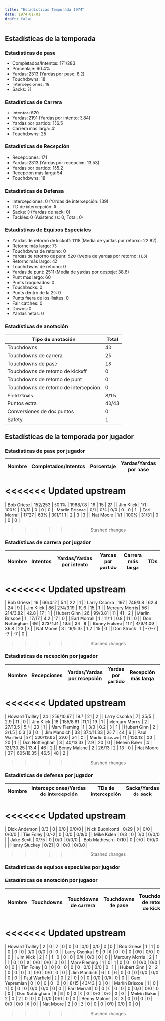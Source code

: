 ```yaml
---
title: "Estadísticas Temporada 1974"
date: 1974-01-01
draft: false
---
```


## Estadísticas de la temporada
### Estadísticas de pase
* Completados/Intentos: 171/283
* Porcentaje: 60.4%
* Yardas: 2313 (Yardas por pase: 8.2)
* Touchdowns: 18
* Intercepciones: 18
* Sacks: 31

### Estadísticas de Carrera
* Intentos: 570
* Yardas: 2191 (Yardas por intento: 3.84)
* Yardas por partido: 156.5
* Carrera más larga: 41
* Touchdowns: 25

### Estadísticas de Recepción
* Recepciones: 171
* Yardas: 2313 (Yardas por recepción: 13.53)
* Yardas por partido: 165.2
* Recepción más larga: 54
* Touchdowns: 18

### Estadísticas de Defensa
* Intercepciones: 0 (Yardas de intercepción: 139)
* TD de intercepción: 0
* Sacks: 0 (Yardas de sack: 0)
* Tackles: 0 (Asistencias: 0, Total: 0)

### Estadísticas de Equipos Especiales
* Yardas de retorno de kickoff: 1118 (Media de yardas por retorno: 22.82)
* Retorno más largo: 73
* Touchdowns de retorno: 0
* Yardas de retorno de punt: 520 (Media de yardas por retorno: 11.3)
* Retorno más largo: 42
* Touchdowns de retorno: 0
* Yardas de punt: 2511 (Media de yardas por despeje: 38.6)
* Punt más largo: 60
* Punts bloqueados: 0
* Touchbacks: 0
* Punts dentro de la 20: 0
* Punts fuera de los límites: 0
* Fair catches: 0
* Downs: 0
* Yardas netas: 0

### Estadísticas de anotación
| Tipo de anotación | Total |
|-------------------|-------|
| Touchdowns | 43 |
| Touchdowns de carrera | 25 |
| Touchdowns de pase | 18 |
| Touchdowns de retorno de kickoff | 0 |
| Touchdowns de retorno de punt | 0 |
| Touchdowns de retorno de intercepción | 0 |
| Field Goals | 8/15 |
| Puntos extra | 43/43 |
| Conversiones de dos puntos | 0 |
| Safety | 1 |

## Estadísticas de la temporada por jugador
### Estadísticas de pase por jugador
| Nombre | Completados/Intentos | Porcentaje | Yardas/Yardas por pase | TDs | Intercepciones | Sacks |
|--------|----------------------|------------|------------------------|-----|----------------|-------|
<<<<<<< Updated upstream
=======
| Bob Griese | 152/253 | 60.1% | 1968/7.8 | 16 | 15 | 27 |
| Jim Kiick | 1/1 | 100% | 13/13 | 0 | 0 | 0 |
| Marlin Briscoe | 0/1 | 0% | 0/0 | 0 | 0 | 1 |
| Earl Morrall | 17/27 | 63% | 301/11.1 | 2 | 3 | 3 |
| Nat Moore | 1/1 | 100% | 31/31 | 0 | 0 | 0 |
>>>>>>> Stashed changes


### Estadísticas de carrera por jugador
| Nombre | Intentos | Yardas/Yardas por intento | Yardas por partido | Carrera más larga | TDs |
|--------|----------|--------------------------|--------------------|-------------------|-----|
<<<<<<< Updated upstream
=======
| Bob Griese | 16 | 66/4.12 | 5.1 | 22 | 1 |
| Larry Csonka | 197 | 749/3.8 | 62.4 | 24 | 9 |
| Jim Kiick | 86 | 274/3.19 | 19.6 | 15 | 1 |
| Mercury Morris | 56 | 214/3.82 | 42.8 | 17 | 1 |
| Hubert Ginn | 26 | 99/3.81 | 11 | 41 | 2 |
| Marlin Briscoe | 1 | 17/17 | 4.2 | 17 | 0 |
| Earl Morrall | 1 | 11/11 | 0.8 | 11 | 0 |
| Don Nottingham | 66 | 273/4.14 | 19.5 | 24 | 8 |
| Benny Malone | 117 | 479/4.09 | 36.8 | 23 | 3 |
| Nat Moore | 3 | 16/5.33 | 1.2 | 15 | 0 |
| Don Strock | 1 | -7/-7 | -7 | -7 | 0 |
>>>>>>> Stashed changes


### Estadísticas de recepción por jugador
| Nombre | Recepciones | Yardas/Yardas por recepción | Yardas por partido | Recepción más larga | TDs |
|--------|-------------|----------------------------|--------------------|---------------------|-----|
<<<<<<< Updated upstream
=======
| Howard Twilley | 24 | 256/10.67 | 19.7 | 21 | 2 |
| Larry Csonka | 7 | 35/5 | 2.9 | 11 | 0 |
| Jim Kiick | 18 | 155/8.61 | 11.1 | 19 | 1 |
| Mercury Morris | 2 | 27/13.5 | 5.4 | 23 | 1 |
| Marv Fleming | 1 | 3/3 | 0.2 | 3 | 1 |
| Hubert Ginn | 2 | 3/1.5 | 0.3 | 3 | 0 |
| Jim Mandich | 33 | 374/11.33 | 26.7 | 44 | 6 |
| Paul Warfield | 27 | 536/19.85 | 59.6 | 54 | 2 |
| Marlin Briscoe | 11 | 132/12 | 33 | 20 | 1 |
| Don Nottingham | 3 | 40/13.33 | 2.9 | 20 | 0 |
| Melvin Baker | 4 | 121/30.25 | 13.4 | 46 | 2 |
| Benny Malone | 2 | 26/13 | 2 | 13 | 0 |
| Nat Moore | 37 | 605/16.35 | 46.5 | 48 | 2 |
>>>>>>> Stashed changes


### Estadísticas de defensa por jugador
| Nombre | Intercepciones/Yardas de intercepción | TDs de intercepción | Sacks/Yardas de sack | Tackles/Asistencias/Total |
|--------|--------------------------------------|---------------------|-----------------------|--------------------------|
<<<<<<< Updated upstream
=======
| Dick Anderson | 0/3 | 0 | 0/0 | 0/0/0 |
| Nick Buoniconti | 0/29 | 0 | 0/0 | 0/0/0 |
| Tim Foley | 0/-2 | 0 | 0/0 | 0/0/0 |
| Mike Kolen | 0/3 | 0 | 0/0 | 0/0/0 |
| Jake Scott | 0/75 | 0 | 0/0 | 0/0/0 |
| Bob Matheson | 0/10 | 0 | 0/0 | 0/0/0 |
| Henry Stuckey | 0/21 | 0 | 0/0 | 0/0/0 |
>>>>>>> Stashed changes


### Estadísticas de equipos especiales por jugador
<!-- Puedes agregar aquí tablas para KickoffReturn, PuntReturn, Punting, Kicking si lo necesitas -->

### Estadísticas de anotación por jugador
| Nombre | Touchdowns | Touchdowns de carrera | Touchdowns de pase | Touchdowns de retorno de kickoff | Touchdowns de retorno de punt | Touchdowns de retorno de intercepción | Field Goals | Puntos extra | Conversiones de dos puntos | Safety |
|--------|------------|----------------|---------------------|----------------------------------|-------------------------------|----------------------------------|------------|--------------|--------------------------|--------|
<<<<<<< Updated upstream
=======
| Howard Twilley | 2 | 0 | 2 | 0 | 0 | 0 | 0/0 | 0/0 | 0 | 0 |
| Bob Griese | 1 | 1 | 0 | 0 | 0 | 0 | 0/0 | 0/0 | 0 | 0 |
| Larry Csonka | 9 | 9 | 0 | 0 | 0 | 0 | 0/0 | 0/0 | 0 | 0 |
| Jim Kiick | 2 | 1 | 1 | 0 | 0 | 0 | 0/0 | 0/0 | 0 | 0 |
| Mercury Morris | 2 | 1 | 1 | 0 | 0 | 0 | 0/0 | 0/0 | 0 | 0 |
| Marv Fleming | 1 | 0 | 1 | 0 | 0 | 0 | 0/0 | 0/0 | 0 | 0 |
| Tim Foley | 0 | 0 | 0 | 0 | 0 | 0 | 0/0 | 0/0 | 0 | 1 |
| Hubert Ginn | 2 | 2 | 0 | 0 | 0 | 0 | 0/0 | 0/0 | 0 | 0 |
| Jim Mandich | 6 | 0 | 6 | 0 | 0 | 0 | 0/0 | 0/0 | 0 | 0 |
| Paul Warfield | 2 | 0 | 2 | 0 | 0 | 0 | 0/0 | 0/0 | 0 | 0 |
| Garo Yepremian | 0 | 0 | 0 | 0 | 0 | 0 | 8/15 | 43/43 | 0 | 0 |
| Marlin Briscoe | 1 | 0 | 1 | 0 | 0 | 0 | 0/0 | 0/0 | 0 | 0 |
| Earl Morrall | 0 | 0 | 0 | 0 | 0 | 0 | 0/0 | 0/0 | 0 | 0 |
| Don Nottingham | 8 | 8 | 0 | 0 | 0 | 0 | 0/0 | 0/0 | 0 | 0 |
| Melvin Baker | 2 | 0 | 2 | 0 | 0 | 0 | 0/0 | 0/0 | 0 | 0 |
| Benny Malone | 3 | 3 | 0 | 0 | 0 | 0 | 0/0 | 0/0 | 0 | 0 |
| Nat Moore | 2 | 0 | 2 | 0 | 0 | 0 | 0/0 | 0/0 | 0 | 0 |
>>>>>>> Stashed changes
